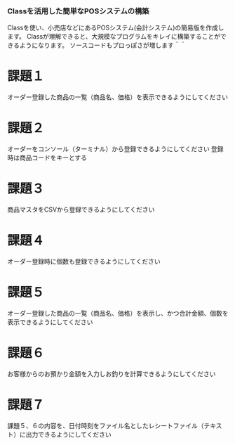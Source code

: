 ### Classを活用した簡単なPOSシステムの構築
Classを使い、小売店などにあるPOSシステム(会計システム)の簡易版を作成します。
Classが理解できると、大規模なプログラムをキレイに構築することができるようになります。
ソースコードもプロっぽさが増します＾＾

# 課題１
オーダー登録した商品の一覧（商品名、価格）を表示できるようにしてください

# 課題２
オーダーをコンソール（ターミナル）から登録できるようにしてください
登録時は商品コードをキーとする

# 課題３
商品マスタをCSVから登録できるようにしてください

# 課題４
オーダー登録時に個数も登録できるようにしてください

# 課題５
オーダー登録した商品の一覧（商品名、価格）を表示し、かつ合計金額、個数を表示できるようにしてください

# 課題６
お客様からのお預かり金額を入力しお釣りを計算できるようにしてください

# 課題７
課題５、６の内容を、日付時刻をファイル名としたレシートファイル（テキスト）に出力できるようにしてください
